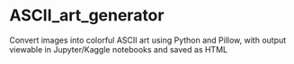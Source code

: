 # ASCII_art_generator
Convert images into colorful ASCII art using Python and Pillow, with output viewable in Jupyter/Kaggle notebooks and saved as HTML
